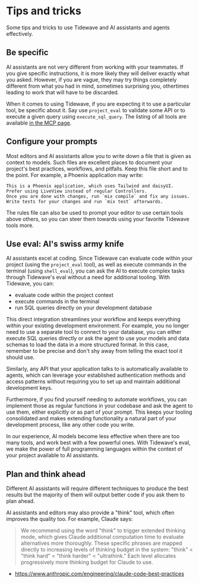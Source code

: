# Tips and tricks

Some tips and tricks to use Tidewave and AI assistants and agents effectively.

## Be specific

AI assistants are not very different from working with your teammates.
If you give specific instructions, it is more likely they will deliver
exactly what you asked. However, if you are vague, they may try things
completely different from what you had in mind, sometimes surprising you,
othertimes leading to work that will have to be discarded.

When it comes to using Tidewave, if you are expecting it to use a particular
tool, be specific about it. Say use `project_eval` to validate some API
or to execute a given query using `execute_sql_query`. The listing of all
tools are available [in the MCP page](../editors/mcp.md).

## Configure your prompts

Most editors and AI assistants allow you to write down a file that
is given as context to models. Such files are excellent places to
document your project's best practices, workflows, and pitfalls.
Keep this file short and to the point. For example, a Phoenix
application may write:

```text
This is a Phoenix application, which uses Tailwind and daisyUI.
Prefer using LiveView instead of regular Controllers.
Once you are done with changes, run `mix compile` and fix any issues.
Write tests for your changes and run `mix test` afterwards.
```

The rules file can also be used to prompt your editor to use certain
tools above others, so you can steer them towards using your favorite
Tidewave tools more.

## Use eval: AI's swiss army knife

AI assistants excel at coding. Since Tidewave can evaluate code within your
project (using the `project_eval` tool), as well as execute commands in the
terminal (using `shell_eval`), you can ask the AI to execute complex tasks
through Tidewave's eval without a need for additional tooling. With Tidewave,
you can:

  * evaluate code within the project context
  * execute commands in the terminal
  * run SQL queries directly on your development database

This direct integration streamlines your workflow and keeps everything within
your existing development environment. For example, you no longer need to use
a separate tool to connect to your database, you can either execute SQL queries
directly or ask the agent to use your models and data schemas to load the data
in a more structured format. In this case, remember to be precise and don't shy
away from telling the exact tool it should use.

Similarly, any API that your application talks to is automatically available
to agents, which can leverage your established authentication methods and
access patterns without requiring you to set up and maintain additional
development keys.

Furthermore, if you find yourself needing to automate workflows, you can
implement those as regular functions in your codebase and ask the agent to use
them, either explicitly or as part of your prompt. This keeps your tooling
consolidated and makes extending functionality a natural part of your development
process, like any other code you write.

In our experience, AI models become less effective when there are too many tools,
and work best with a few powerful ones. With Tidewave's eval, we make the power
of full programming languages within the context of your project available to
AI assistants.

## Plan and think ahead

Different AI assistants will require different techniques to produce the
best results but the majority of them will output better code if you ask
them to plan ahead.

AI assistants and editors may also provide a "think" tool, which often
improves the quality too. For example, Claude says:

> We recommend using the word "think" to trigger extended thinking mode,
> which gives Claude additional computation time to evaluate alternatives
> more thoroughly. These specific phrases are mapped directly to increasing
> levels of thinking budget in the system: "think" < "think hard" <
> "think harder" < "ultrathink." Each level allocates progressively more
> thinking budget for Claude to use.

- https://www.anthropic.com/engineering/claude-code-best-practices

